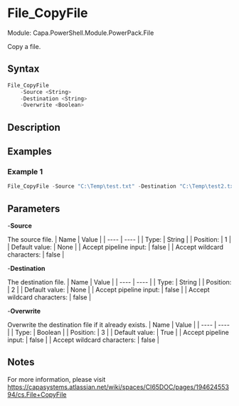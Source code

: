 # File_CopyFile
Module: Capa.PowerShell.Module.PowerPack.File

Copy a file.

## Syntax

```powershell
File_CopyFile
	-Source <String>
	-Destination <String>
	-Overwrite <Boolean>
```

## Description



## Examples

### Example 1
```powershell
File_CopyFile -Source "C:\Temp\test.txt" -Destination "C:\Temp\test2.txt"
```
    

## Parameters

-**Source**

The source file.
| Name | Value |
| ---- | ---- |
| Type: | String |
| Position: | 1 | 
| Default value: | None | 
| Accept pipeline input: | false | 
| Accept wildcard characters: | false | 

-**Destination**

The destination file.
| Name | Value |
| ---- | ---- |
| Type: | String |
| Position: | 2 | 
| Default value: | None | 
| Accept pipeline input: | false | 
| Accept wildcard characters: | false | 

-**Overwrite**

Overwrite the destination file if it already exists.
| Name | Value |
| ---- | ---- |
| Type: | Boolean |
| Position: | 3 | 
| Default value: | True | 
| Accept pipeline input: | false | 
| Accept wildcard characters: | false | 


## Notes

For more information, please visit https://capasystems.atlassian.net/wiki/spaces/CI65DOC/pages/19462455394/cs.File+CopyFile

